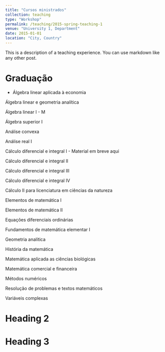 ```yaml
---
title: "Cursos ministrados"
collection: teaching
type: "Workshop"
permalink: /teaching/2015-spring-teaching-1
venue: "University 1, Department"
date: 2015-01-01
location: "City, Country"
---
```


This is a description of a teaching experience. You can use markdown like any other post.

Graduação
======
- Álgebra linear aplicada à economia

Álgebra linear e geometria analítica

Álgebra linear I - M

Álgebra superior I

Análise convexa

Análise real I

Cálculo diferencial e integral I - Material em breve aqui

Cálculo diferencial e integral II

Cálculo diferencial e integral III

Cálculo diferencial e integral IV

Cálculo II para licenciatura em ciências da natureza

Elementos de matemática I

Elementos de matemática II

Equações diferenciais ordinárias

Fundamentos de matemática elementar I

Geometria analítica

História da matemática

Matemática aplicada as ciências biológicas

Matemática comercial e financeira

Métodos numéricos

Resolução de problemas e textos matemáticos

Variáveis complexas


Heading 2
======

Heading 3
======
